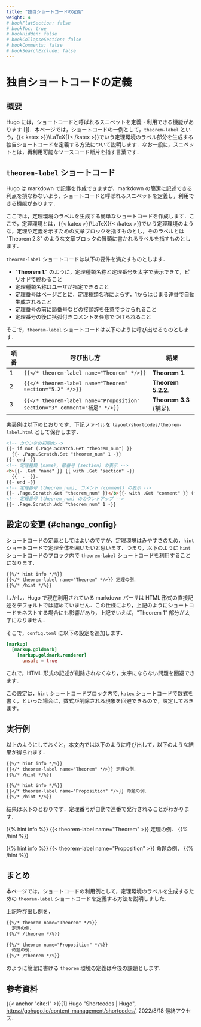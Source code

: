 ```yaml
---
title: "独自ショートコードの定義"
weight: 4
# bookFlatSection: false
# bookToc: true
# bookHidden: false
# bookCollapseSection: false
# bookComments: false
# bookSearchExclude: false
---
```


# 独自ショートコードの定義

## 概要

Hugo には，ショートコードと呼ばれるスニペットを定義・利用できる機能があります [[1]](#cite:1)．本ページでは，ショートコードの一例として，`theorem-label` という，{{< katex >}}\LaTeX{{< /katex >}}でいう定理環境のラベル部分を生成する独自ショートコードを定義する方法について説明します．なお一般に，スニペットとは，再利用可能なソースコード断片を指す言葉です．

## `theorem-label` ショートコード

Hugo は markdown で記事を作成できますが，markdown の簡潔に記述できる利点を損なわないよう，ショートコードと呼ばれるスニペットを定義し，利用できる機能があります．

ここでは，定理環境のラベルを生成する簡単なショートコードを作成します．ここで，定理環境とは，{{< katex >}}\LaTeX{{< /katex >}}でいう定理環境のような，定理や定義を示すための文章ブロックを指すものとし，そのラベルとは "Theorem 2.3" のような文章ブロックの冒頭に書かれるラベルを指すものとします．

`theorem-label` ショートコードは以下の要件を満たすものとします．

* "**Theorem 1**." のように，定理種類名称と定理番号を太字で表示できて，ピリオドで終わること
* 定理種類名称はユーザが指定できること
* 定理番号はページごとに，定理種類名称によらず，1からはじまる連番で自動生成されること
* 定理番号の前に節番号などの接頭辞を任意でつけられること
* 定理番号の後に括弧付きコメントを任意でつけられること

そこで，`theorem-label` ショートコードは以下のように呼び出せるものとします．


|項番|呼び出し方|結果|
|----|----|----|
|1|`{{</* theorem-label name="Theorem" */>}}`|**Theorem 1**.|
|2|`{{</* theorem-label name="Theorem" section="5.2" */>}}`|**Theorem 5.2.2**.|
|3|`{{</* theorem-label name="Proposition" section="3" comment="補足" */>}}`|**Theorem 3.3** (補足).|

実装例は以下のとおりです．下記ファイルを `layout/shortcodes/theorem-label.html` として保存します．

```html
<!-- カウンタの初期化-->
{{- if not (.Page.Scratch.Get "theorem_num") }}
  {{- .Page.Scratch.Set "theorem_num" 1 -}}
{{- end -}}
<!-- 定理種類 (name), 節番号 (section) の表示 -->
<b>{{- .Get "name" }} {{ with .Get "section" -}}
  {{- . -}}.
{{- end -}}
<!-- 定理番号 (theorem_num), コメント (comment) の表示 -->
{{- .Page.Scratch.Get "theorem_num" }}</b>{{- with .Get "comment" }} ({{- . -}}){{- end -}}.
<!-- 定理番号 (theorem_num) のカウントアップ -->
{{- .Page.Scratch.Add "theorem_num" 1 -}}
```

## 設定の変更 {#change_config}

ショートコードの定義としてはよいのですが，定理環境はみやすさのため，`hint` ショートコードで定理全体を囲いたいと思います．つまり，以下のように `hint` ショートコードのブロック内で `theorem-label` ショートコードを利用することになります．

```md
{{%/* hint info */%}}
{{</* theorem-label name="Theorem" */>}} 定理の例．
{{%/* /hint */%}}
```

しかし，Hugo で現在利用されている markdown パーサは HTML 形式の直接記述をデフォルトでは認めていません．この仕様により，上記のようにショートコードをネストする場合にも影響があり，上記でいえば，"Theorem 1" 部分が太字になりません．

そこで，`config.toml` に以下の設定を追加します．

```toml
[markup]
  [markup.goldmark]
    [markup.goldmark.renderer]
      unsafe = true
```

これで，HTML 形式の記述が削除されなくなり，太字にならない問題を回避できます．

この設定は，`hint` ショートコードブロック内で, `katex` ショートコードで数式を書く，といった場合に，数式が削除される現象を回避できるので，設定しておきます．

## 実行例

以上のようにしておくと，本文内では以下のように呼び出して，以下のような結果が得られます．

```md
{{%/* hint info */%}}
{{</* theorem-label name="Theorem" */>}} 定理の例．
{{%/* /hint */%}}

{{%/* hint info */%}}
{{</* theorem-label name="Proposition" */>}} 命題の例．
{{%/* /hint */%}}
```

結果は以下のとおりです．定理番号が自動で連番で発行されることがわかります．

{{% hint info %}}
{{< theorem-label name="Theorem" >}} 定理の例．
{{% /hint %}}

{{% hint info %}}
{{< theorem-label name="Proposition" >}} 命題の例．
{{% /hint %}}

## まとめ

本ページでは，ショートコードの利用例として，定理環境のラベルを生成するための `theorem-label` ショートコードを定義する方法を説明しました．

上記呼び出し例を，

```md
{{%/* theorem name="Theorem" */%}}
  定理の例．
{{%/* /theorem */%}}

{{%/* theorem name="Proposition" */%}}
  命題の例．
{{%/* /theorem */%}}
```

のように簡潔に書ける `theorem` 環境の定義は今後の課題とします．

## 参考資料

{{< anchor "cite:1" >}}[1] Hugo "Shortcodes | Hugo", https://gohugo.io/content-management/shortcodes/, 2022/8/18 最終アクセス．
